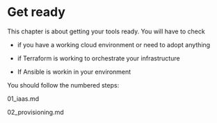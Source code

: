 # Get ready

This chapter is about getting your tools ready. 
You will have to check

- if you have a working cloud environment or need to adopt anything

- if Terraform is working to orchestrate your infrastructure

- If Ansible is workin in your environment

You should follow the numbered steps:

01_iaas.md

02_provisioning.md
